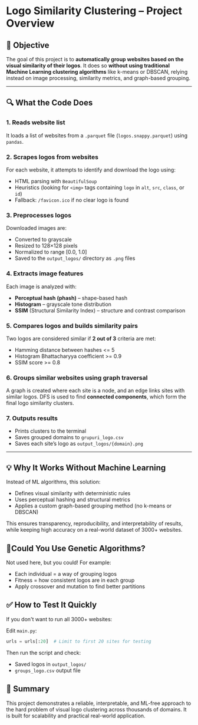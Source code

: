 # Logo Similarity Clustering – Project Overview

## 🚀 Objective
The goal of this project is to **automatically group websites based on the visual similarity of their logos**. It does so **without using traditional Machine Learning clustering algorithms** like k-means or DBSCAN, relying instead on image processing, similarity metrics, and graph-based grouping.

---

## 🔍 What the Code Does

### 1. **Reads website list**  
It loads a list of websites from a `.parquet` file (`logos.snappy.parquet`) using `pandas`.

### 2. **Scrapes logos from websites**  
For each website, it attempts to identify and download the logo using:
- HTML parsing with `BeautifulSoup`
- Heuristics (looking for `<img>` tags containing `logo` in `alt`, `src`, `class`, or `id`)
- Fallback: `/favicon.ico` if no clear logo is found

### 3. **Preprocesses logos**  
Downloaded images are:
- Converted to grayscale
- Resized to 128×128 pixels
- Normalized to range [0.0, 1.0]
- Saved to the `output_logos/` directory as `.png` files

### 4. **Extracts image features**  
Each image is analyzed with:
- **Perceptual hash (phash)** – shape-based hash
- **Histogram** – grayscale tone distribution
- **SSIM** (Structural Similarity Index) – structure and contrast comparison

### 5. **Compares logos and builds similarity pairs**  
Two logos are considered similar if **2 out of 3** criteria are met:
- Hamming distance between hashes <= 5
- Histogram Bhattacharyya coefficient >= 0.9
- SSIM score >= 0.8

### 6. **Groups similar websites using graph traversal**  
A graph is created where each site is a node, and an edge links sites with similar logos.
DFS is used to find **connected components**, which form the final logo similarity clusters.

### 7. **Outputs results**
- Prints clusters to the terminal
- Saves grouped domains to `grupuri_logo.csv`
- Saves each site’s logo as `output_logos/{domain}.png`

---

## 💡 Why It Works Without Machine Learning
Instead of ML algorithms, this solution:
- Defines visual similarity with deterministic rules
- Uses perceptual hashing and structural metrics
- Applies a custom graph-based grouping method (no k-means or DBSCAN)

This ensures transparency, reproducibility, and interpretability of results, while keeping high accuracy on a real-world dataset of 3000+ websites.

## 🧬Could You Use Genetic Algorithms?
Not used here, but you could! For example:
- Each individual = a way of grouping logos
- Fitness = how consistent logos are in each group
- Apply crossover and mutation to find better partitions


## ✅ How to Test It Quickly
If you don't want to run all 3000+ websites:

Edit `main.py`:
```python
urls = urls[:20]  # Limit to first 20 sites for testing
```
Then run the script and check:
- Saved logos in `output_logos/`
- `groups_logo.csv` output file

## 🏁 Summary
This project demonstrates a reliable, interpretable, and ML-free approach to the hard problem of visual logo clustering across thousands of domains. It is built for scalability and practical real-world application.

